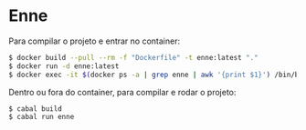 # Enne

Para compilar o projeto e entrar no container:

```bash
$ docker build --pull --rm -f "Dockerfile" -t enne:latest "."
$ docker run -d enne:latest
$ docker exec -it $(docker ps -a | grep enne | awk '{print $1}') /bin/bash
```

Dentro ou fora do container, para compilar e rodar o projeto:

```
$ cabal build
$ cabal run enne
```
